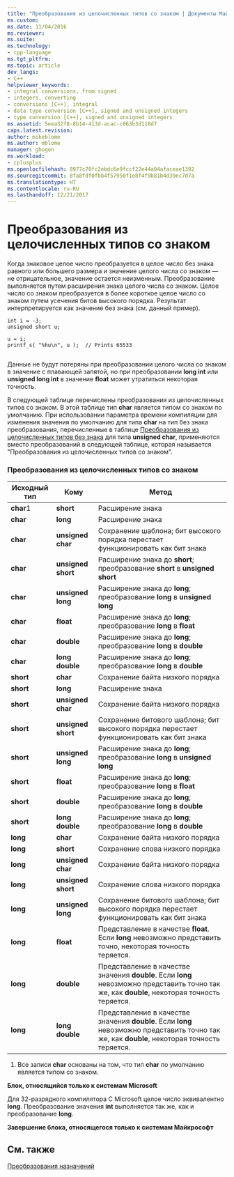 ```yaml
---
title: "Преобразования из целочисленных типов со знаком | Документы Майкрософт"
ms.custom: 
ms.date: 11/04/2016
ms.reviewer: 
ms.suite: 
ms.technology:
- cpp-language
ms.tgt_pltfrm: 
ms.topic: article
dev_langs:
- C++
helpviewer_keywords:
- integral conversions, from signed
- integers, converting
- conversions [C++], integral
- data type conversion [C++], signed and unsigned integers
- type conversion [C++], signed and unsigned integers
ms.assetid: 5eea32f8-8b14-413d-acac-c063b3d118d7
caps.latest.revision: 
author: mikeblome
ms.author: mblome
manager: ghogen
ms.workload:
- cplusplus
ms.openlocfilehash: 8977c70fc2ebdc6e9fccf22e44a04afaceae1392
ms.sourcegitcommit: 8fa8fdf0fbb4f57950f1e8f4f9b81b4d39ec7d7a
ms.translationtype: HT
ms.contentlocale: ru-RU
ms.lasthandoff: 12/21/2017
---
```

# <a name="conversions-from-signed-integral-types"></a>Преобразования из целочисленных типов со знаком
Когда знаковое целое число преобразуется в целое число без знака равного или большего размера и значение целого числа со знаком — не отрицательное, значение остается неизменным. Преобразование выполняется путем расширения знака целого числа со знаком. Целое число со знаком преобразуется в более короткое целое число со знаком путем усечения битов высокого порядка. Результат интерпретируется как значение без знака (см. данный пример).  
  
```  
int i = -3;  
unsigned short u;  
  
u = i;   
printf_s( "%hu\n", u );  // Prints 65533  
  
```  
  
 Данные не будут потеряны при преобразовании целого числа со знаком в значение с плавающей запятой, но при преобразовании **long int** или **unsigned long int** в значение **float** может утратиться некоторая точность.  
  
 В следующей таблице перечислены преобразования из целочисленных типов со знаком. В этой таблице тип **char** является типом со знаком по умолчанию. При использовании параметра времени компиляции для изменения значения по умолчанию для типа **char** на тип без знака преобразования, перечисленные в таблице [Преобразования из целочисленных типов без знака](../c-language/conversions-from-unsigned-integral-types.md) для типа **unsigned char**, применяются вместо преобразований в следующей таблице, которая называется "Преобразования из целочисленных типов со знаком".  
  
### <a name="conversions-from-signed-integral-types"></a>Преобразования из целочисленных типов со знаком  
  
|Исходный тип|Кому|Метод|  
|----------|--------|------------|  
|**char**1|**short**|Расширение знака|  
|**char**|**long**|Расширение знака|  
|**char**|**unsigned char**|Сохранение шаблона; бит высокого порядка перестает функционировать как бит знака|  
|**char**|**unsigned short**|Расширение знака до **short**; преобразование **short** в **unsigned short**|  
|**char**|**unsigned long**|Расширение знака до **long**; преобразование **long** в **unsigned long**|  
|**char**|**float**|Расширение знака до **long**; преобразование **long** в **float**|  
|**char**|**double**|Расширение знака до **long**; преобразование **long** в **double**|  
|**char**|**long double**|Расширение знака до **long**; преобразование **long** в **double**|  
|**short**|**char**|Сохранение байта низкого порядка|  
|**short**|**long**|Расширение знака|  
|**short**|**unsigned char**|Сохранение байта низкого порядка|  
|**short**|**unsigned short**|Сохранение битового шаблона; бит высокого порядка перестает функционировать как бит знака|  
|**short**|**unsigned long**|Расширение знака до **long**; преобразование **long** в **unsigned long**|  
|**short**|**float**|Расширение знака до **long**; преобразование **long** в **float**|  
|**short**|**double**|Расширение знака до **long**; преобразование **long** в **double**|  
|**short**|**long double**|Расширение знака до **long**; преобразование **long** в **double**|  
|**long**|**char**|Сохранение байта низкого порядка|  
|**long**|**short**|Сохранение слова низкого порядка|  
|**long**|**unsigned char**|Сохранение байта низкого порядка|  
|**long**|**unsigned short**|Сохранение слова низкого порядка|  
|**long**|**unsigned long**|Сохранение битового шаблона; бит высокого порядка перестает функционировать как бит знака|  
|**long**|**float**|Представление в качестве **float**. Если **long** невозможно представить точно, некоторая точность теряется.|  
|**long**|**double**|Представление в качестве значения **double**. Если **long** невозможно представить точно так же, как **double**, некоторая точность теряется.|  
|**long**|**long double**|Представление в качестве значения **double**. Если **long** невозможно представить точно так же, как **double**, некоторая точность теряется.|  
  
 1. Все записи **char** основаны на том, что тип **char** по умолчанию является типом со знаком.  
  
 **Блок, относящийся только к системам Microsoft**  
  
 Для 32-разрядного компилятора С Microsoft целое число эквивалентно **long**. Преобразование значения **int** выполняется так же, как и преобразование **long**.  
  
 **Завершение блока, относящегося только к системам Майкрософт**  
  
## <a name="see-also"></a>См. также  
 [Преобразования назначений](../c-language/assignment-conversions.md)